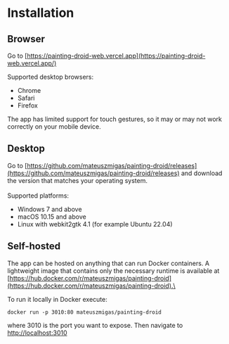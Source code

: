 # Installation

## Browser

Go to [https://painting-droid-web.vercel.app](https://painting-droid-web.vercel.app/)

Supported desktop browsers:

* Chrome
* Safari
* Firefox

The app has limited support for touch gestures, so it may or may not work correctly on your mobile device.

## Desktop

Go to [https://github.com/mateuszmigas/painting-droid/releases](https://github.com/mateuszmigas/painting-droid/releases) and download the version that matches your operating system.\
\
Supported platforms:

* Windows 7 and above
* macOS 10.15 and above
* Linux with webkit2gtk 4.1  (for example Ubuntu 22.04)

## Self-hosted

The app can be hosted on anything that can run Docker containers. A lightweight image that contains only the necessary runtime is available at [https://hub.docker.com/r/mateuszmigas/painting-droid](https://hub.docker.com/r/mateuszmigas/painting-droid).\


To run it locally in Docker execute:

`docker run -p 3010:80 mateuszmigas/painting-droid`

where 3010 is the port you want to expose. Then navigate to [http://localhost:3010](http://localhost:3010/)
